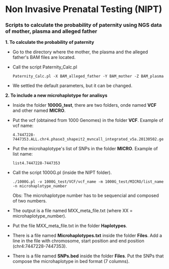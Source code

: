 # Non Invasive Prenatal Testing (NIPT)

### Scripts to calculate the probability of paternity using NGS data of mother, plasma and alleged father

**1. To calculate the probability of paternity**

  - Go to the directory where the mother, the plasma and the alleged father's BAM files are located.
  
  - Call the script Paternity_Calc.pl 
    ```
    Paternity_Calc.pl -X BAM_alleged_father -Y BAM_mother -Z BAM_plasma
    ```
  
  - We settled the default parameters, but it can be changed.


**2. To include a new microhaplotype for analisys**
  
  - Inside the folder **1000G_test**, there are two folders, onde named **VCF** and other named **MICRO**.
  
  - Put the vcf (obtained from 1000 Genomes) in the folder **VCF**. Example of vcf name: 
      ```
      4.7447228-7447353.ALL.chr4.phase3_shapeit2_mvncall_integrated_v5a.20130502.genotypes.vcf
      ```
  
  - Put the microhaplotype's list of SNPs in the folder **MICRO**. Example of list name:
      ```
      list4.7447228-7447353
      ```
  
  - Call the script 1000G.pl (inside the NIPT folder).
    ```
    ./1000G.pl -v 1000G_test/VCF/vcf_name -m 1000G_test/MICRO/list_name -n microhaplotype_number
    ```
    Obs: The microhaplotype number has to be sequencial and composed of two numbers.
    
  - The output is a file named MXX_meta_file.txt (where XX = microhaplotype_number).
  
  - Put the file MXX_meta_file.txt in the folder **Haplotypes**.
  
  - There is a file named **Microhaplotypes.txt** inside the folder **Files**. Add a line in the file with chromosome, start position and end position (chr4:7447228-7447353).
  
  - There is a file named **SNPs.bed** inside the folder **Files**. Put the SNPs that compose the microhaplotype in bed format (7 columns).
